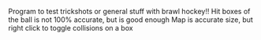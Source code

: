 Program to test trickshots or general stuff with brawl hockey!!
Hit boxes of the ball is not 100% accurate, but is good enough
Map is accurate size, but right click to toggle collisions on a box

